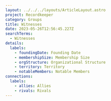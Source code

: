 ```yaml
---
layout: ../../../layouts/ArticleLayout.astro
project: Recordkeeper
category: Groups
title: Witnesses
date: 2023-05-26T12:56:45.227Z
searchTerms:
  - Witnesses
details:
  labels:
    - foundingDate: Founding Date
    - membershipSize: Membership Size
    - orgStructure: Organizational Structure
    - territory: Territory
    - notableMembers: Notable Members
connections:
  labels:
    - allies: Allies
    - rivals: Rivals
---
```

